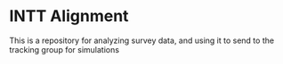 # INTT Alignment

This is a repository for analyzing survey data, and using it to send to the tracking group for simulations
